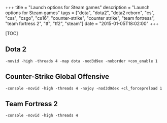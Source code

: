 +++
title = "Launch options for Steam games"
description = "Launch options for Steam games"
tags = ["dota", "dota2", "dota2 reborn", "cs", "css", "csgo", "cs16", "counter-strike", "counter strike", "team fortress", "team fortress 2", "tf", "tf2", "steam"]
date = "2015-01-05T18:02:00"
+++

[TOC]

## Dota 2

    
    -novid -high -threads 4 -map dota -nod3d9ex -noborder +con_enable 1

## Counter-Strike Global Offensive

    
    -console -novid -high -threads 4 -nojoy -nod3d9dex +cl_forcepreload 1

## Team Fortress 2

    
    -console -novid -high -threads 4
